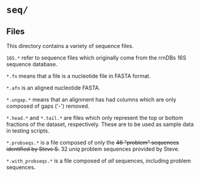 # `seq/` #

## Files ##
This directory contains a variety of sequence files.

`16S.*` refer to sequence files which originally come from the rrnDBs
16S sequence database.

`*.fn` means that a file is a nucleotide file in FASTA format.

`*.afn` is an aligned nucleotide FASTA.

`*.ungap.*` means that an alignment has had columns which are only
composed of gaps ('-') removed.

`*.head.*` and `*.tail.*` are files which only represent the top or bottom
fractions of the dataset, respectively.  These are to be used as sample data
in testing scripts.

`*.probseqs.*` is a file composed of only the ~~46 "problem" sequences identified
by Steve S.~~ 32 _uniq_ problem sequences provided by Steve.


`*.with_probseqs.*` is a file composed of _all_ sequences, including problem
sequences.
